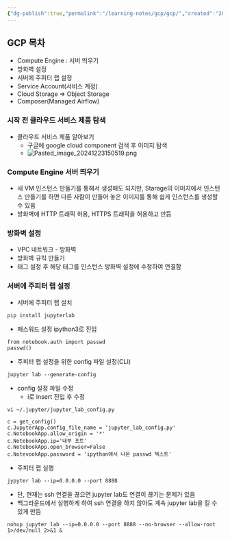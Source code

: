 ```yaml
---
{"dg-publish":true,"permalink":"/learning-notes/gcp/gcp/","created":"2024-12-23T09:58:22.387+09:00","updated":"2025-02-23T18:36:39.761+09:00"}
---
```


## GCP 목차
- Compute Engine : 서버 띄우기
- 방화벽 설정
- 서버에 주피터 랩 설정
- Service Account(서비스 계정)
- Cloud Storage => Object Storage
- Composer(Managed Airflow)

### 시작 전 클라우드 서비스 제품 탐색
- 클라우드 서비스 제품 알아보기
	- 구글에 google cloud component 검색 후 이미지 탐색
	- ![Pasted_image_20241223150519.png](/img/user/Pasted_image_20241223150519.png)

### Compute Engine 서버 띄우기
- 새 VM 인스턴스 만들기를 통해서 생성해도 되지만, Starage의 이미지에서 인스턴스 만들기를 하면 다른 사람이 만들어 놓은 이미지를 통해 쉽게 인스턴스를 생성할 수 있음
- 방화벽에 HTTP 트래픽 허용, HTTPS 트래픽을 허용하고 만듬

### 방화벽 설정
- VPC 네트워크 - 방화벽
- 방화벽 규칙 만들기
- 태그 설정 후 해당 태그를 인스턴스 방화벽 설정에 수정하여 연결함

### 서버에 주피터 랩 설정
- 서버에 주피터 랩 설치
```
pip install jupyterlab
```
- 패스워드 설정 ipython3로 진입
```
from notebook.auth import passwd
passwd()
```
- 주피터 랩 설정을 위한 config 파일 설정(CLI)
```
jupyter lab --generate-config
```
- config 설정 파일 수정
	- i로 insert 진입 후 수정
```
vi ~/.jupyter/jupyter_lab_config.py
```
```
c = get_config()
c.JupyterApp.config_file_name = 'jupyter_lab_config.py'
c.NotebookApp.allow_origin = '*'
c.NotebookApp.ip='내부 포트'
c.NotebookApp.open_browser=False
c.NotevookApp.password = 'ipython에서 나온 passwd 텍스트'
```
- 주피터 랩 실행
```
jypyter lab --ip=0.0.0.0 --port 8888
```
- 단, 현재는 ssh 연결을 끊으면 jupyter lab도 연결이 끊기는 문제가 있음
- 백그라운드에서 실행하게 하여 ssh 연결을 하지 않아도 계속 jupyter lab을 킬 수 있게 만듬
```
nohup jupyter lab --ip=0.0.0.0 --port 8888 --no-browser --allow-root 1>/dev/null 2>&1 &
```